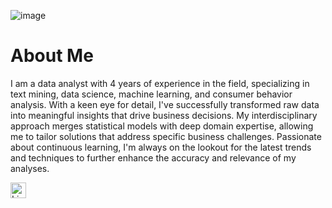 ![image](https://github.com/caonhatlinhth/caonhatlinhth/assets/62228403/423390cc-996b-43da-bdbe-f8c5acaf9d0f)

# About Me

I am a data analyst with 4 years of experience in the field, specializing in text mining, data science, machine learning, and consumer behavior analysis. With a keen eye for detail, I've successfully transformed raw data into meaningful insights that drive business decisions. My interdisciplinary approach merges statistical models with deep domain expertise, allowing me to tailor solutions that address specific business challenges. Passionate about continuous learning, I'm always on the lookout for the latest trends and techniques to further enhance the accuracy and relevance of my analyses.

<a href="https://www.linkedin.com/in/linh-nhat-cao/">
  <img src="https://cdn.jsdelivr.net/gh/dmhendricks/signature-social-icons/icons/round-flat-filled/50px/twitter.png" alt="LinkedIn" title="LinkedIn" width="25" height="25" />
</a>
